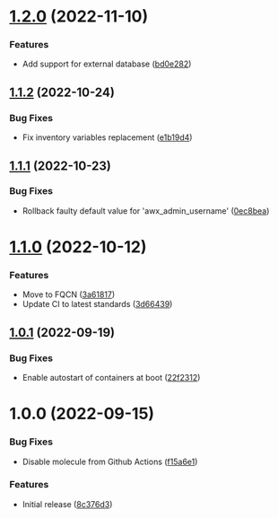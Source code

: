 # [1.2.0](https://github.com/de-it-krachten/ansible-role-awx_docker/compare/v1.1.2...v1.2.0) (2022-11-10)


### Features

* Add support for external database ([bd0e282](https://github.com/de-it-krachten/ansible-role-awx_docker/commit/bd0e2825a070216268cb77159c631dbbeb598294))

## [1.1.2](https://github.com/de-it-krachten/ansible-role-awx_docker/compare/v1.1.1...v1.1.2) (2022-10-24)


### Bug Fixes

* Fix inventory variables replacement ([e1b19d4](https://github.com/de-it-krachten/ansible-role-awx_docker/commit/e1b19d4ee62363f686ce07c2268999d0df224e34))

## [1.1.1](https://github.com/de-it-krachten/ansible-role-awx_docker/compare/v1.1.0...v1.1.1) (2022-10-23)


### Bug Fixes

* Rollback faulty default value for 'awx_admin_username' ([0ec8bea](https://github.com/de-it-krachten/ansible-role-awx_docker/commit/0ec8bea3e4c6f7b15fce6c717024fd681378ecdf))

# [1.1.0](https://github.com/de-it-krachten/ansible-role-awx_docker/compare/v1.0.1...v1.1.0) (2022-10-12)


### Features

* Move to FQCN ([3a61817](https://github.com/de-it-krachten/ansible-role-awx_docker/commit/3a61817fcaafd9c1e2a3a69e9e0972e36ebc91cf))
* Update CI to latest standards ([3d66439](https://github.com/de-it-krachten/ansible-role-awx_docker/commit/3d66439dc04e11a61457d9ef2c145f892ca9d12e))

## [1.0.1](https://github.com/de-it-krachten/ansible-role-awx_docker/compare/v1.0.0...v1.0.1) (2022-09-19)


### Bug Fixes

* Enable autostart of containers at boot ([22f2312](https://github.com/de-it-krachten/ansible-role-awx_docker/commit/22f231257653496b6a1dcae61358c45fe11d5bd8))

# 1.0.0 (2022-09-15)


### Bug Fixes

* Disable molecule from Github Actions ([f15a6e1](https://github.com/de-it-krachten/ansible-role-awx_docker/commit/f15a6e182ea40309aaea8b61306df23f7ac8c863))


### Features

* Initial release ([8c376d3](https://github.com/de-it-krachten/ansible-role-awx_docker/commit/8c376d3df8b92b400ced332f8628583a8fd2e057))
